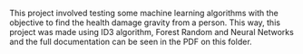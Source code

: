 This project involved testing some machine learning algorithms with the objective to find the health damage gravity from a person. This way, this project was made using ID3 algorithm, Forest Random and Neural Networks and the full documentation can be seen in the PDF on this folder.
